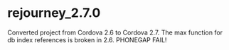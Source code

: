 rejourney_2.7.0
===============

Converted project from Cordova 2.6 to Cordova 2.7. The max function for db index references is broken in 2.6. PHONEGAP FAIL!

